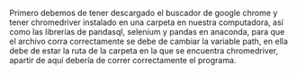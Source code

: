 Primero debemos de tener descargado el buscador de google chrome y tener chromedriver instalado en una carpeta en nuestra computadora, así como las librerías de pandasql, selenium y pandas en anaconda, para que el archivo corra correctamente se debe de cambiar la variable path, en ella debe de estar la ruta de la carpeta en la que se encuentra chromedriver, apartir de aquí debería de correr correctamente el programa.
